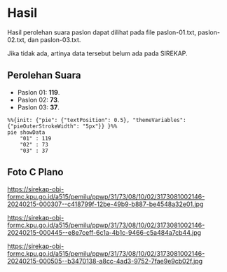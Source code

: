 # Hasil

Hasil perolehan suara paslon dapat dilihat pada file paslon-01.txt, paslon-02.txt, dan paslon-03.txt.

Jika tidak ada, artinya data tersebut belum ada pada SIREKAP.

## Perolehan Suara

 * Paslon 01: **119**.
 * Paslon 02: **73**.
 * Paslon 03: **37**.

```mermaid
%%{init: {"pie": {"textPosition": 0.5}, "themeVariables": {"pieOuterStrokeWidth": "5px"}} }%%
pie showData
    "01" : 119
    "02" : 73
    "03" : 37
```
## Foto C Plano

https://sirekap-obj-formc.kpu.go.id/a515/pemilu/ppwp/31/73/08/10/02/3173081002146-20240215-000307--c418799f-12be-49b9-b887-be4548a32e01.jpg

https://sirekap-obj-formc.kpu.go.id/a515/pemilu/ppwp/31/73/08/10/02/3173081002146-20240215-000445--e8e7ceff-6c1a-4b1c-9466-c5a484a7cb44.jpg

https://sirekap-obj-formc.kpu.go.id/a515/pemilu/ppwp/31/73/08/10/02/3173081002146-20240215-000505--b3470138-a8cc-4ad3-9752-7fae9e9cb02f.jpg
